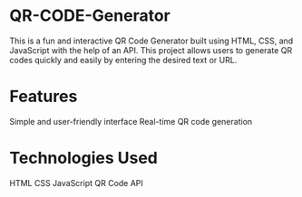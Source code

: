 # QR-CODE-Generator
This is a fun and interactive QR Code Generator built using HTML, CSS, and JavaScript with the help of an API. This project allows users to generate QR codes quickly and easily by entering the desired text or URL.


# Features
   Simple and user-friendly interface
   Real-time QR code generation
   
# Technologies Used
   HTML
   CSS
   JavaScript
   QR Code API
